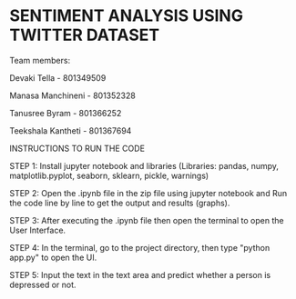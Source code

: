 # SENTIMENT ANALYSIS USING TWITTER DATASET

Team members: 

Devaki Tella - 801349509

Manasa Manchineni - 801352328

Tanusree Byram - 801366252

Teekshala Kantheti - 801367694


INSTRUCTIONS TO RUN THE CODE


STEP 1: Install jupyter notebook and libraries (Libraries: pandas, numpy, matplotlib.pyplot, seaborn, sklearn, pickle, warnings)

STEP 2: Open the .ipynb file in the zip file using jupyter notebook and Run the code line by line to get the output and results (graphs).

STEP 3: After executing the .ipynb file then open the terminal to open the User Interface.

STEP 4: In the terminal, go to the project directory, then type "python app.py" to open the UI.

STEP 5: Input the text in the text area and predict whether a person is depressed or not.
